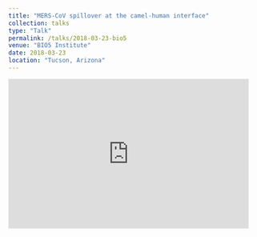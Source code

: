 ```yaml
---
title: "MERS-CoV spillover at the camel-human interface"
collection: talks
type: "Talk"
permalink: /talks/2018-03-23-bio5
venue: "BIO5 Institute"
date: 2018-03-23
location: "Tucson, Arizona"
---
```


<iframe src="https://docs.google.com/presentation/d/e/2PACX-1vQcLIrS4i-VbzgBQrOK4_v-T-vBYb9FGxXvKmTekeksawrF4ewAXDZWW4aMOXpWrzF3vziOv_McJeeN/pub?start=false&loop=false&delayms=60000" frameborder="0" width="480" height="299" allowfullscreen="true" mozallowfullscreen="true" webkitallowfullscreen="true"></iframe>
